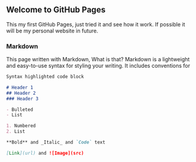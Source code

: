 ## Welcome to GitHub Pages

This my first GitHub Pages, just tried it and see how it work. If possible it will be my personal website in future.

### Markdown

This page written with Markdown, What is that? Markdown is a lightweight and easy-to-use syntax for styling your writing. It includes conventions for

```markdown
Syntax highlighted code block

# Header 1
## Header 2
### Header 3

- Bulleted
- List

1. Numbered
2. List

**Bold** and _Italic_ and `Code` text

[Link](url) and ![Image](src)
```

